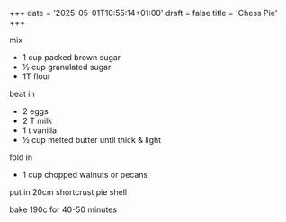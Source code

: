 +++
date = '2025-05-01T10:55:14+01:00'
draft = false
title = 'Chess Pie'
+++

mix
* 1 cup packed brown sugar
* ½ cup granulated sugar
* 1T flour

beat in
* 2 eggs
* 2 T milk
* 1 t vanilla
* ½ cup melted butter
  until thick & light

fold in
* 1 cup chopped walnuts or pecans

put in 20cm shortcrust pie shell

bake 190c for 40-50 minutes
